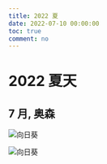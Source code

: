 ```yaml
---
title: 2022 夏
date: 2022-07-10 00:00:00
toc: true
comment: no
---
```



# 2022 夏天

## 7 月, 奥森

![向日葵](https://static.yangsite.com/img/DSCF4455.JPG)

![向日葵](./pics/DSCF4418.JPG)

